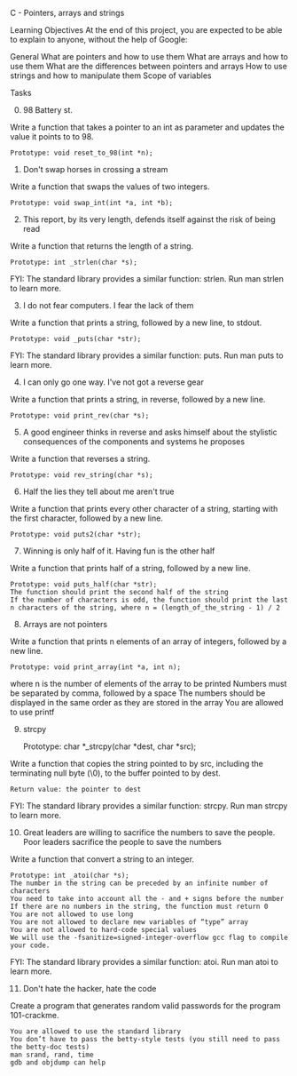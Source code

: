 C - Pointers, arrays and strings

Learning Objectives
At the end of this project, you are expected to be able to explain to anyone, without the help of Google:

General
What are pointers and how to use them
What are arrays and how to use them
What are the differences between pointers and arrays
How to use strings and how to manipulate them
Scope of variables

Tasks

0. 98 Battery st.

Write a function that takes a pointer to an int as parameter and updates the value it points to to 98.

	Prototype: void reset_to_98(int *n);

1. Don't swap horses in crossing a stream

Write a function that swaps the values of two integers.

	Prototype: void swap_int(int *a, int *b);

2. This report, by its very length, defends itself against the risk of being read

Write a function that returns the length of a string.

	Prototype: int _strlen(char *s);

FYI: The standard library provides a similar function: strlen. Run man strlen to learn more.

3. I do not fear computers. I fear the lack of them

Write a function that prints a string, followed by a new line, to stdout.

	Prototype: void _puts(char *str);

FYI: The standard library provides a similar function: puts. Run man puts to learn more.

4. I can only go one way. I've not got a reverse gear

Write a function that prints a string, in reverse, followed by a new line.

	Prototype: void print_rev(char *s);

5. A good engineer thinks in reverse and asks himself about the stylistic consequences of the components and systems he proposes

Write a function that reverses a string.

	Prototype: void rev_string(char *s);

6. Half the lies they tell about me aren't true

Write a function that prints every other character of a string, starting with the first character, followed by a new line.

	Prototype: void puts2(char *str);

7. Winning is only half of it. Having fun is the other half

Write a function that prints half of a string, followed by a new line.

	Prototype: void puts_half(char *str);
	The function should print the second half of the string
	If the number of characters is odd, the function should print the last n characters of the string, where n = (length_of_the_string - 1) / 2

8. Arrays are not pointers

Write a function that prints n elements of an array of integers, followed by a new line.

	Prototype: void print_array(int *a, int n);
where n is the number of elements of the array to be printed
	Numbers must be separated by comma, followed by a space
	The numbers should be displayed in the same order as they are stored in the array
	You are allowed to use printf

9. strcpy

	Prototype: char *_strcpy(char *dest, char *src);

Write a function that copies the string pointed to by src, including the terminating null byte (\0), to the buffer pointed to by dest.

	Return value: the pointer to dest

FYI: The standard library provides a similar function: strcpy. Run man strcpy to learn more.

10. Great leaders are willing to sacrifice the numbers to save the people. Poor leaders sacrifice the people to save the numbers

Write a function that convert a string to an integer.

	Prototype: int _atoi(char *s);
	The number in the string can be preceded by an infinite number of characters
	You need to take into account all the - and + signs before the number
	If there are no numbers in the string, the function must return 0
	You are not allowed to use long
	You are not allowed to declare new variables of “type” array
	You are not allowed to hard-code special values
	We will use the -fsanitize=signed-integer-overflow gcc flag to compile your code.

FYI: The standard library provides a similar function: atoi. Run man atoi to learn more.

11. Don't hate the hacker, hate the code

Create a program that generates random valid passwords for the program 101-crackme.

	You are allowed to use the standard library
	You don’t have to pass the betty-style tests (you still need to pass the betty-doc tests)
	man srand, rand, time
	gdb and objdump can help
